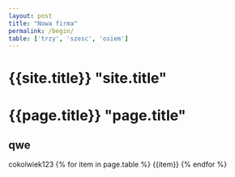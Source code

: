 ```yaml
---
layout: post
title: "Nowa firma"
permalink: /begin/
table: ['trzy', 'szesc', 'osiem']
---
```


# {{site.title}} "site.title"
# {{page.title}} "page.title"

## qwe

cokolwiek123
{% for item in page.table %}
{{item}}
{% endfor %}

 <!--
{
  "klucz": "wartosc",
  "InnyKlucz": [ "1", "2", "osiem"]
},
-->
